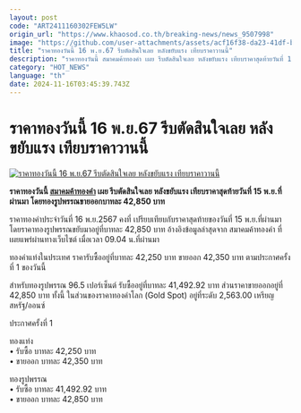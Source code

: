 ```yaml
---
layout: post
code: "ART2411160302FEW5LW"
origin_url: "https://www.khaosod.co.th/breaking-news/news_9507998"
image: "https://github.com/user-attachments/assets/acf16f38-da23-41df-b101-b7c313abed7c"
title: "ราคาทองวันนี้ 16 พ.ย.67 รีบตัดสินใจเลย หลังขยับแรง เทียบราคาวานนี้"
description: "ราคาทองวันนี้ สมาคมค้าทองคำ เผย รีบตัดสินใจเลย หลังขยับแรง เทียบราคาสุดท้ายวันที่ 15 พ.ย.ที่ผ่านมา โดยทองรูปพรรณขายออกบาทละ 42,850 บาท"
category: "HOT_NEWS"
language: "th"
date: 2024-11-16T03:45:39.743Z
---
```


# ราคาทองวันนี้ 16 พ.ย.67 รีบตัดสินใจเลย หลังขยับแรง เทียบราคาวานนี้

[![ราคาทองวันนี้ 16 พ.ย.67 รีบตัดสินใจเลย หลังขยับแรง เทียบราคาวานนี้](https://www.khaosod.co.th/wpapp/uploads/2024/11/gold-price-today-12.jpg "ราคาทองวันนี้ 16 พ.ย.67 รีบตัดสินใจเลย หลังขยับแรง เทียบราคาวานนี้")](https://www.khaosod.co.th/wpapp/uploads/2024/11/gold-price-today-12.jpg)

**ราคาทองวันนี้ [สมาคมค้าทองคำ](https://www.goldtraders.or.th/) เผย รีบตัดสินใจเลย หลังขยับแรง เทียบราคาสุดท้ายวันที่ 15 พ.ย.ที่ผ่านมา โดยทองรูปพรรณขายออกบาทละ 42,850 บาท**

ราคาทองคำประจำวันที่ 16 พ.ย.2567 คงที่ เปรียบเทียบกับราคาสุดท้ายของวันที่ 15 พ.ย.ที่ผ่านมา โดยราคาทองรูปพรรณขยับมาอยู่ที่บาทละ 42,850 บาท อ้างอิงข้อมูลล่าสุดจาก สมาคมค้าทองคำ ที่เผยแพร่ผ่านทางเว็บไซต์ เมื่อเวลา 09.04 น.ที่ผ่านมา

ทองคำแท่งในประเทศ ราคารับซื้ออยู่ที่บาทละ 42,250 บาท ขายออก 42,350 บาท ตามประกาศครั้งที่ 1 ของวันนี้

สำหรับทองรูปพรรณ 96.5 เปอร์เซ็นต์ รับซื้ออยู่ที่บาทละ 41,492.92 บาท ส่วนราคาขายออกอยู่ที่ 42,850 บาท ทั้งนี้ ในส่วนของราคาทองคำโลก (Gold Spot) อยู่ที่ระดับ 2,563.00 เหรียญสหรัฐ/ออนซ์

ประกาศครั้งที่ 1

ทองแท่ง  
• รับซื้อ บาทละ 42,250 บาท  
• ขายออก บาทละ 42,350 บาท

ทองรูปพรรณ  
• รับซื้อ บาทละ 41,492.92 บาท  
• ขายออก บาทละ 42,850 บาท